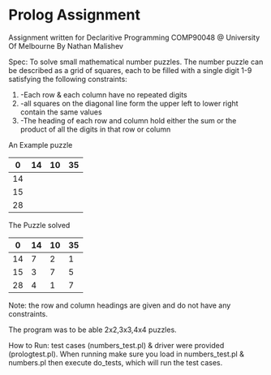 # Prolog Assignment
Assignment written for Declaritive Programming COMP90048 @ University Of Melbourne
By Nathan Malishev

Spec:
To solve small mathematical number puzzles. The number puzzle can be described as a grid of squares, each to be filled with a single digit 1-9 satisfying the following constraints:
<ol>
	<li>-Each row & each column have no repeated digits</li>
	<li>-all squares on the diagonal line form the upper left to lower right contain the same values</li>
	<li>-The heading of each row and column hold either the sum or the product of all the digits in that row or column</li>
	</ol>

An Example puzzle               

| 0  | 14 | 10 | 35 |          
|----|----|----|----|                             
| 14 |    |    |    |          
| 15 |    |    |    |           
| 28 |    |    |    |      

The Puzzle solved 

| 0  | 14 | 10 | 35 |          
|----|----|----|----|                             
| 14 |  7 | 2  | 1  |          
| 15 |  3 | 7  | 5  |           
| 28 |  4 | 1  | 7  | 

Note: the row and column headings are given and do not have any constraints.

The program was to be able 2x2,3x3,4x4 puzzles.

How to Run:
test cases (numbers\_test.pl) & driver were provided (prologtest.pl). When running make sure you load in numbers\_test.pl & numbers.pl then execute do\_tests, which will run the test cases.



